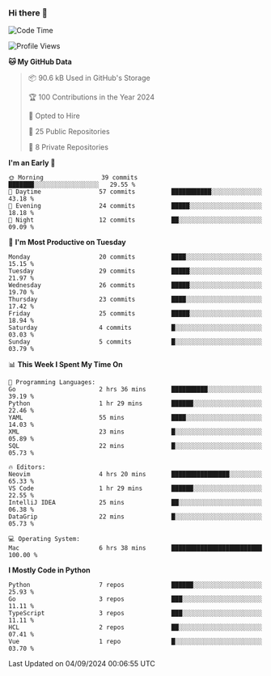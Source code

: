 ### Hi there 👋
<!--![visitors](https://visitor-badge.glitch.me/badge?page_id=d0zingcat)-->
<!--
**d0zingcat/d0zingcat** is a ✨ _special_ ✨ repository because its `README.md` (this file) appears on your GitHub profile.

Here are some ideas to get you started:

- 🔭 I’m currently working on ...
- 🌱 I’m currently learning ...
- 👯 I’m looking to collaborate on ...
- 🤔 I’m looking for help with ...
- 💬 Ask me about ...
- 📫 How to reach me: ...
- 😄 Pronouns: ...
- ⚡ Fun fact: ...
-->
<!--START_SECTION:waka-->
![Code Time](http://img.shields.io/badge/Code%20Time-3%2C779%20hrs%204%20mins-blue)

![Profile Views](http://img.shields.io/badge/Profile%20Views-1-blue)

**🐱 My GitHub Data** 

> 📦 90.6 kB Used in GitHub's Storage 
 > 
> 🏆 100 Contributions in the Year 2024
 > 
> 💼 Opted to Hire
 > 
> 📜 25 Public Repositories 
 > 
> 🔑 8 Private Repositories 
 > 
**I'm an Early 🐤** 

```text
🌞 Morning                39 commits          ███████░░░░░░░░░░░░░░░░░░   29.55 % 
🌆 Daytime                57 commits          ███████████░░░░░░░░░░░░░░   43.18 % 
🌃 Evening                24 commits          █████░░░░░░░░░░░░░░░░░░░░   18.18 % 
🌙 Night                  12 commits          ██░░░░░░░░░░░░░░░░░░░░░░░   09.09 % 
```
📅 **I'm Most Productive on Tuesday** 

```text
Monday                   20 commits          ████░░░░░░░░░░░░░░░░░░░░░   15.15 % 
Tuesday                  29 commits          █████░░░░░░░░░░░░░░░░░░░░   21.97 % 
Wednesday                26 commits          █████░░░░░░░░░░░░░░░░░░░░   19.70 % 
Thursday                 23 commits          ████░░░░░░░░░░░░░░░░░░░░░   17.42 % 
Friday                   25 commits          █████░░░░░░░░░░░░░░░░░░░░   18.94 % 
Saturday                 4 commits           █░░░░░░░░░░░░░░░░░░░░░░░░   03.03 % 
Sunday                   5 commits           █░░░░░░░░░░░░░░░░░░░░░░░░   03.79 % 
```


📊 **This Week I Spent My Time On** 

```text
💬 Programming Languages: 
Go                       2 hrs 36 mins       ██████████░░░░░░░░░░░░░░░   39.19 % 
Python                   1 hr 29 mins        ██████░░░░░░░░░░░░░░░░░░░   22.46 % 
YAML                     55 mins             ████░░░░░░░░░░░░░░░░░░░░░   14.03 % 
XML                      23 mins             █░░░░░░░░░░░░░░░░░░░░░░░░   05.89 % 
SQL                      22 mins             █░░░░░░░░░░░░░░░░░░░░░░░░   05.73 % 

🔥 Editors: 
Neovim                   4 hrs 20 mins       ████████████████░░░░░░░░░   65.33 % 
VS Code                  1 hr 29 mins        ██████░░░░░░░░░░░░░░░░░░░   22.55 % 
IntelliJ IDEA            25 mins             ██░░░░░░░░░░░░░░░░░░░░░░░   06.38 % 
DataGrip                 22 mins             █░░░░░░░░░░░░░░░░░░░░░░░░   05.73 % 

💻 Operating System: 
Mac                      6 hrs 38 mins       █████████████████████████   100.00 % 
```

**I Mostly Code in Python** 

```text
Python                   7 repos             ██████░░░░░░░░░░░░░░░░░░░   25.93 % 
Go                       3 repos             ███░░░░░░░░░░░░░░░░░░░░░░   11.11 % 
TypeScript               3 repos             ███░░░░░░░░░░░░░░░░░░░░░░   11.11 % 
HCL                      2 repos             ██░░░░░░░░░░░░░░░░░░░░░░░   07.41 % 
Vue                      1 repo              █░░░░░░░░░░░░░░░░░░░░░░░░   03.70 % 
```




 Last Updated on 04/09/2024 00:06:55 UTC
<!--END_SECTION:waka-->

